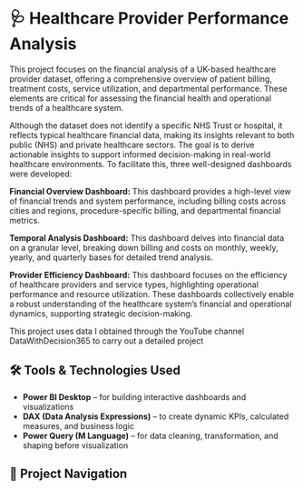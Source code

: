 # 🩺 Healthcare Provider Performance Analysis
                                               
This project focuses on the financial analysis of a UK-based healthcare provider dataset, offering a comprehensive overview of patient billing, treatment costs, service utilization, and departmental performance. These elements are critical for assessing the financial health and operational trends of a healthcare system.

Although the dataset does not identify a specific NHS Trust or hospital, it reflects typical healthcare financial data, making its insights relevant to both public (NHS) and private healthcare sectors. The goal is to derive actionable insights to support informed decision-making in real-world healthcare environments. To facilitate this, three well-designed dashboards were developed:

**Financial Overview Dashboard:** This dashboard provides a high-level view of financial trends and system performance, including billing costs across cities and regions, procedure-specific billing, and departmental financial metrics.

**Temporal Analysis Dashboard:** This dashboard delves into financial data on a granular level, breaking down billing and costs on monthly, weekly, yearly, and quarterly bases for detailed trend analysis.

**Provider Efficiency Dashboard:** This dashboard focuses on the efficiency of healthcare providers and service types, highlighting operational performance and resource utilization.
These dashboards collectively enable a robust understanding of the healthcare system’s financial and operational dynamics, supporting strategic decision-making.

This project uses data I obtained through the YouTube channel DataWithDecision365 to carry out a detailed project


## 🛠 Tools & Technologies Used

- **Power BI Desktop** – for building interactive dashboards and visualizations  
- **DAX (Data Analysis Expressions)** – to create dynamic KPIs, calculated measures, and business logic  
- **Power Query (M Language)** – for data cleaning, transformation, and shaping before visualization


## 🧭 Project Navigation
